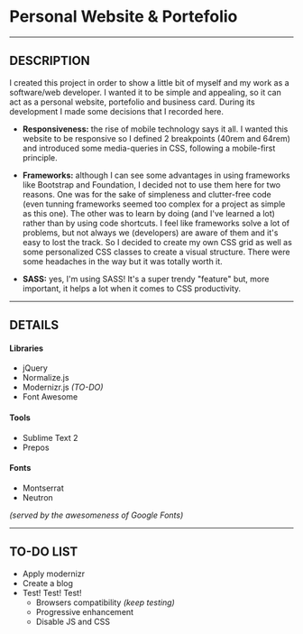 # Personal Website & Portefolio

---

## DESCRIPTION

I created this project in order to show a little bit of myself and my work as a software/web developer. I wanted it to be simple and appealing, so it can act as a personal website, portefolio and business card. During its development I made some decisions that I recorded here.

* **Responsiveness:** the rise of mobile technology says it all. I wanted this website to be responsive so I defined 2 breakpoints (40rem and 64rem) and introduced some media-queries in CSS, following a mobile-first principle.

* **Frameworks:** although I can see some advantages in using frameworks like Bootstrap and Foundation, I decided not to use them here for two reasons. One was for the sake of simpleness and clutter-free code (even tunning frameworks seemed too complex for a project as simple as this one). The other was to learn by doing (and I've learned a lot) rather than by using code shortcuts. I feel like frameworks solve a lot of problems, but not always we (developers) are aware of them and it's easy to lost the track. So I decided to create my own CSS grid as well as some personalized CSS classes to create a visual structure. There were some headaches in the way but it was totally worth it.

* **SASS:** yes, I'm using SASS! It's a super trendy "feature" but, more important, it helps a lot when it comes to CSS productivity.

---

## DETAILS

#### Libraries

* jQuery
* Normalize.js
* Modernizr.js *(TO-DO)*
* Font Awesome

#### Tools

* Sublime Text 2
* Prepos

#### Fonts

* Montserrat
* Neutron

*(served by the awesomeness of Google Fonts)*

---

## TO-DO LIST

* Apply modernizr
* Create a blog
* Test! Test! Test!
    * Browsers compatibility *(keep testing)*
    * Progressive enhancement
    * Disable JS and CSS